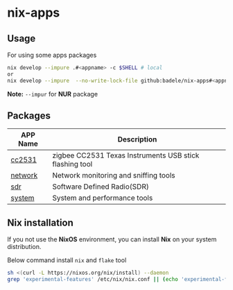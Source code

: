 # nix-apps

## Usage

For using some apps packages

```bash
nix develop --impure .#<appname> -c $SHELL # local
or
nix develop --impure  --no-write-lock-file github:badele/nix-apps#<appname> -c $SHELL # remote
```

**Note:** `--impur` for **NUR** package

## Packages

APP Name | Description
--- | ---
[cc2531](apps/2531) | zigbee CC2531 Texas Instruments USB stick flashing tool
[network](apps/network) | Network monitoring and sniffing tools
[sdr](apps/sdr) | Software Defined Radio(SDR)
[system](apps/system) | System and performance tools

## Nix installation

If you not use the **NixOS** environment, you can install **Nix**
on your system distribution.

Below command install `nix` and `flake` tool

```bash
sh <(curl -L https://nixos.org/nix/install) --daemon
grep 'experimental-features' /etc/nix/nix.conf || (echo 'experimental-features = nix-command flakes' >> /etc/nix/nix.conf)
```
